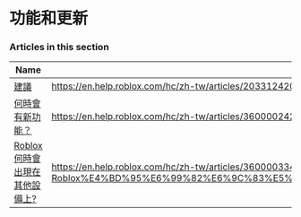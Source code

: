 # 功能和更新  
### Articles in this section
Name|URL
-|-
[建議](./建議.html) |https://en.help.roblox.com/hc/zh-tw/articles/203312420-%E5%BB%BA%E8%AD%B0
[何時會有新功能？](./何時會有新功能？.html) |https://en.help.roblox.com/hc/zh-tw/articles/360000242266-%E4%BD%95%E6%99%82%E6%9C%83%E6%9C%89%E6%96%B0%E5%8A%9F%E8%83%BD-
[Roblox何時會出現在其他設備上?](./Roblox何時會出現在其他設備上-.html) |https://en.help.roblox.com/hc/zh-tw/articles/360000334546-Roblox%E4%BD%95%E6%99%82%E6%9C%83%E5%87%BA%E7%8F%BE%E5%9C%A8%E5%85%B6%E4%BB%96%E8%A8%AD%E5%82%99%E4%B8%8A-